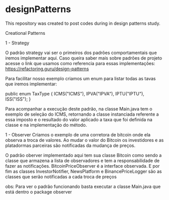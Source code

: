 # designPatterns
This repository was created to post codes during in design patterns study.


Creational Patterns


1 - Strategy

O padrão strategy vai ser o primeiros dos padrões comportamentais que iremos implementar aqui.
Caso queira saber mais sobre padrões de projeto acesse o link que usamos como referencia para essas
implementações: https://refactoring.guru/design-patterns

Para facilitar nosso exemplo criamos um enum para listar todas as tavas que iremos implementar:


public enum TaxType {
    ICMS("ICMS"),
    IPVA("IPVA"),
    IPTU("IPTU"),
    ISS("ISS");
}


Para acompanhar a execução deste padrão, na classe Main.java tem o exemplo de seleção
do ICMS, retornando a classe instanciada referente a essa imposto e o resultado do valor
aplicado a taxa que foi definida na classe e na implementação do método.


1 - Observer
Criamos o exemplo de uma corretora de bitcoin onde ela observa a troca de valores. Ao mudar o valor do Bitcoin os investidores e as platadormas
parceiras são notificadas da mudança de preços.

O padrão oberver implementado aqui tem sua classe Bitcoin como sendo a classe que armazena a lista de observadores e tem a responsabilidade de fazer as notificações.
BitcoinPriceObserver  é a interface observada. E por fim as classes InvestorNotifier, NewsPlatform e BinancePriceLogger são as classes que serão notificadas a cada troca de preços

obs: Para ver o padrão funcionando basta executar a classe Main.java que está dentro o package observer